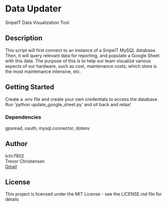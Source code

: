 # Data Updater

SnipeIT Data Visualization Tool

## Description

This script will first connect to an instance of a SnipeIT MySQL database. Then, it will query relevant data for reporting, and populate a Google Sheet with this data. The purpose of this is to help our team visualize various aspects of our hardware, such as cost, maintenance costs, which store is the most maintenance intensive, etc.

## Getting Started

Create a .env file and create your own credentials to access the database. <br />
Run 'python update_google_sheet.py' and sit back and relax!

### Dependencies

gpsread, oauth, mysql.connector, dotenv

## Author

tchr7902 <br />
Trevor Christensen <br />
[Gmail](trevorchristensen3405@gmail.com)

## License

This project is licensed under the MIT License - see the LICENSE.md file for details
